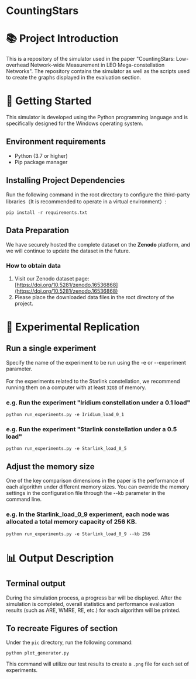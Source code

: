 <h1>CountingStars</h1>

# :books: Project Introduction
This is a repository of the simulator used in the paper "CountingStars: Low-overhead Network-wide Measurement in LEO Mega-constellation Networks".  The repository contains the simulator as well as the scripts used to create the graphs displayed in the evaluation section.

# :rocket: Getting Started
This simulator is developed using the Python programming language and is specifically designed for the Windows operating system.
## Environment requirements
* Python (3.7 or higher)
* Pip package manager

## Installing Project Dependencies
Run the following command in the root directory to configure the third-party libraries（It is recommended to operate in a virtual environment）:

```
pip install -r requirements.txt
```

## Data Preparation
We have securely hosted the complete dataset on the **Zenodo** platform, and we will continue to update the dataset in the future.

### How to obtain data
1.  Visit our Zenodo dataset page: [https://doi.org/10.5281/zenodo.16536868](https://doi.org/10.5281/zenodo.16536868) 
2. Please place the downloaded data files in the root directory of the project.

# :satellite: Experimental Replication
## Run a single experiment
Specify the name of the experiment to be run using the -e or --experiment parameter.
<br>
<br>
For the experiments related to the Starlink constellation, we recommend running them on a computer with at least ``32GB`` of memory.

### e.g. Run the experiment "Iridium constellation under a 0.1 load"

```
python run_experiments.py -e Iridium_load_0_1
```

### e.g. Run the experiment "Starlink constellation under a 0.5 load"

```
python run_experiments.py -e Starlink_load_0_5
```

## Adjust the memory size
One of the key comparison dimensions in the paper is the performance of each algorithm under different memory sizes. You can override the memory settings in the configuration file through the --kb parameter in the command line.

### e.g. In the Starlink_load_0_9 experiment, each node was allocated a total memory capacity of 256 KB.

```
python run_experiments.py -e Starlink_load_0_9 --kb 256
```

# :bar_chart: Output Description
## Terminal output
During the simulation process, a progress bar will be displayed. After the simulation is completed, overall statistics and performance evaluation results (such as ARE, WMRE, RE, etc.) for each algorithm will be printed.

## To recreate Figures of section
Under the ``pic`` directory, run the following command:
```
python plot_generator.py
```
This command will utilize our test results to create a ``.png`` file for each set of experiments.

